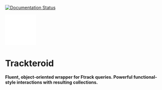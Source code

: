 [![Documentation Status](https://readthedocs.org/projects/trackteroid/badge/?version=latest)](https://trackteroid.readthedocs.io/en/latest/?badge=latest)

<img src=".graphics/svg/logo_white.svg" width=100>

# Trackteroid

**Fluent, object-oriented wrapper for Ftrack queries. Powerful functional-style interactions with resulting collections.**
